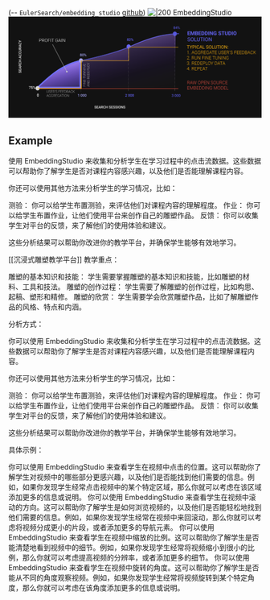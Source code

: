 

(-- `EulerSearch/embedding_studio` [github](https://github.com/EulerSearch/embedding_studio/tree/main)) 
![|200](https://repository-images.githubusercontent.com/712179847/7de4c38d-445b-458d-9802-2c999b04bd93)
EmbeddingStudio
![](https://github.com/EulerSearch/embedding_studio/raw/main/assets/embedding_studio_chart.png)
## Example
使用 EmbeddingStudio 来收集和分析学生在学习过程中的点击流数据。这些数据可以帮助你了解学生是否对课程内容感兴趣，以及他们是否能理解课程内容。


你还可以使用其他方法来分析学生的学习情况，比如：


测验： 你可以给学生布置测验，来评估他们对课程内容的理解程度。
作业： 你可以给学生布置作业，让他们使用平台来创作自己的雕塑作品。
反馈： 你可以收集学生对平台的反馈，来了解他们的使用体验和建议。

这些分析结果可以帮助你改进你的教学平台，并确保学生能够有效地学习。


[[沉浸式雕塑教学平台]]  教学重点：


雕塑的基本知识和技能： 学生需要掌握雕塑的基本知识和技能，比如雕塑的材料、工具和技法。
雕塑的创作过程： 学生需要了解雕塑的创作过程，比如构思、起稿、塑形和精修。
雕塑的欣赏： 学生需要学会欣赏雕塑作品，比如了解雕塑作品的风格、特点和内涵。

分析方式：


你可以使用 EmbeddingStudio 来收集和分析学生在学习过程中的点击流数据。这些数据可以帮助你了解学生是否对课程内容感兴趣，以及他们是否能理解课程内容。


你还可以使用其他方法来分析学生的学习情况，比如：


测验： 你可以给学生布置测验，来评估他们对课程内容的理解程度。
作业： 你可以给学生布置作业，让他们使用平台来创作自己的雕塑作品。
反馈： 你可以收集学生对平台的反馈，来了解他们的使用体验和建议。

这些分析结果可以帮助你改进你的教学平台，并确保学生能够有效地学习。


具体示例：


你可以使用 EmbeddingStudio 来查看学生在视频中点击的位置。这可以帮助你了解学生对视频中的哪些部分更感兴趣，以及他们是否能找到他们需要的信息。例如，如果你发现学生经常点击视频中的某个特定区域，那么你就可以考虑在该区域添加更多的信息或说明。
你可以使用 EmbeddingStudio 来查看学生在视频中滚动的方向。这可以帮助你了解学生是如何浏览视频的，以及他们是否能轻松地找到他们需要的信息。例如，如果你发现学生经常在视频中来回滚动，那么你就可以考虑将视频分成更小的片段，或者添加更多的导航元素。
你可以使用 EmbeddingStudio 来查看学生在视频中缩放的比例。这可以帮助你了解学生是否能清楚地看到视频中的细节。例如，如果你发现学生经常将视频缩小到很小的比例，那么你就可以考虑提高视频的分辨率，或者添加更多的细节。
你可以使用 EmbeddingStudio 来查看学生在视频中旋转的角度。这可以帮助你了解学生是否能从不同的角度观察视频。例如，如果你发现学生经常将视频旋转到某个特定角度，那么你就可以考虑在该角度添加更多的信息或说明。